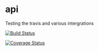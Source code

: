 # api

Testing the travis and various intergrations

[![Build Status](https://travis-ci.com/actlikewill/api.svg?branch=master)](https://travis-ci.com/actlikewill/api)

[![Coverage Status](https://coveralls.io/repos/github/actlikewill/api/badge.svg?branch=master)](https://coveralls.io/github/actlikewill/api?branch=master)
